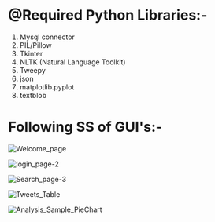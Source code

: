 
# @Required Python Libraries:-

1. Mysql connector
2. PIL/Pillow
3. Tkinter
4. NLTK (Natural Language Toolkit)
5. Tweepy 
6. json
7. matplotlib.pyplot
8. textblob

# Following SS of GUI's:-

![Welcome_page](https://user-images.githubusercontent.com/55124298/193010560-4c534348-d9c1-4dc7-afcb-3c792bc94696.png)


![login_page-2](https://user-images.githubusercontent.com/55124298/193010888-acd03d7c-5f0b-4034-bf53-240f32e2e81f.png)


![Search_page-3](https://user-images.githubusercontent.com/55124298/193010947-83d20d5e-cb05-46a0-aaed-e8985c5bb21c.png)


![Tweets_Table](https://user-images.githubusercontent.com/55124298/193011015-32d53854-683e-493a-90dc-b3ddf1361b14.png)


![Analysis_Sample_PieChart](https://user-images.githubusercontent.com/55124298/193011040-2563845c-9dfc-4485-ab45-711704a47fac.png)
